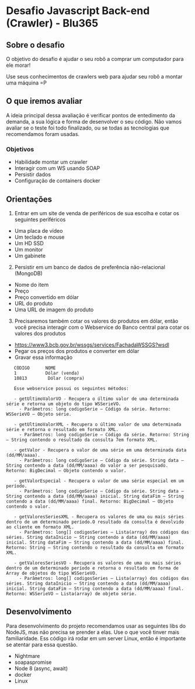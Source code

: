 # Desafio Javascript Back-end (Crawler) - Blu365

## Sobre o desafio
O objetivo do desafio é ajudar o seu robô a comprar um computador para ele morar! 

Use seus conhecimentos de crawlers web para ajudar seu robô a montar uma máquina =P

## O que iremos avaliar 
  A ideia principal dessa avaliação é verificar pontos de entedimento da demanda, a sua lógica e forma de desenvolver o seu código. Não vamos avaliar se o teste foi todo finalizado, ou se todas as tecnologias que recomendamos foram usadas. 

### Objetivos
  - Habilidade montar um crawler
  - Interagir com um WS usando SOAP
  - Persistir dados
  - Configuração de containers docker

## Orientações
1) Entrar em um site de venda de periféricos de sua escolha e cotar os seguintes periféricos
 - Uma placa de vídeo
 - Um teclado e mouse
 - Um HD SSD
 - Um monitor
 - Um gabinete
2) Persistir em um banco de dados de preferência não-relacional (MongoDB)
 - Nome do item
 - Preço
 - Preço convertido em dólar
 - URL do produto
 - Uma URL de imagem do produto
3) Precisaremos também cotar os valores do produtos em dólar, então você precisa interagir com o Webservice do Banco central para cotar os valores dos produtos
 - https://www3.bcb.gov.br/wssgs/services/FachadaWSSGS?wsdl
 - Pegar os preços dos produtos e converter em dólar
 - Gravar essa informação

 ```    
    CÓDIGO	    NOME
    1	        Dólar (venda)
    10813        Dólar (compra) 

    Esse webservice possui os seguintes métodos:

    - getUltimoValorVO - Recupera o último valor de uma determinada série e retorna um objeto do tipo WSSerieVO.
      - Parâmetros: long codigoSerie – Código da série. Retorno: WSSerieVO – Objeto série.

    - getUltimoValorXML - Recupera o último valor de uma determinada série e retorna o resultado em formato XML.
      - Parâmetros: long codigoSerie – Código da série. Retorno: String – String contendo o resultado da consulta 7em formato XML.

    - getValor - Recupera o valor de uma série em uma determinada data (dd/MM/aaaa).
      - Parâmetros: long codigoSerie – Código da série. String data – String contendo a data (dd/MM/aaaa) do valor a ser pesquisado. Retorno: BigDecimal – Objeto contendo o valor.

    - getValorEspecial - Recupera o valor de uma série especial em um período.
      - Parâmetros: long codigoSerie – Código da série. String data – String contendo a data (dd/MM/aaaa) inicial. String dataFim – String contendo a data (dd/MM/aaaa) final. Retorno: BigDecimal – Objeto contendo o valor.

    - getValoresSeriesXML - Recupera os valores de uma ou mais séries dentro de um determinado período.O resultado da consulta é devolvido ao cliente em formato XML.
      - Parâmetros: long[] codigosSeries – Lista(array) dos códigos das séries. String dataInicio – String contendo a data (dd/MM/aaaa) inicial. String dataFim – String contendo a data (dd/MM/aaaa) final. Retorno: String – String contendo o resultado da consulta em formato XML.

    - getValoresSeriesVO - Recupera os valores de uma ou mais séries dentro de um determinado período e retorna o resultado em forma de Array de objetos do tipo WSSerieVO.
      - Parâmetros: long[] codigosSeries – Lista(array) dos códigos das séries. String dataInicio – String contendo a data (dd/MM/aaaa) inicial. String dataFim – String contendo a data (dd/MM/aaaa) final. Retorno: WSSerieVO – Lista(array) de objeto série.
```

## Desenvolvimento
Para desenvolvimento do projeto recomendamos usar as seguintes libs do NodeJS, mas não precisa se prender a elas. Use o que você tinver mais familiaridade. Ess código irá rodar em um server Linux, então é importante se atentar para essa questão.
- Nightmare
- soapaspromise
- Node 8 (async, await)
- docker
- Linux